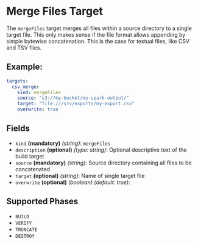 # Merge Files Target

The `mergeFiles` target merges all files within a source directory to a single target file. This only makes sense if
the file format allows appending by simple bytewise concatenation. This is the case for textual files, like CSV and
TSV files.

## Example:
```yaml
targets:
  csv_merge:
    kind: mergeFiles
    source: "s3://my-bucket/my-spark-output/"
    target: "file:///srv/exports/my-export.csv"
    overwrite: true
```

## Fields
 * `kind` **(mandatory)** *(string)*: `mergeFiles`
 * `description` **(optional)** *(type: string)*:
   Optional descriptive text of the build target
 * `source` **(mandatory)** *(string)*: Source directory containing all files to be concatenated
 * `target` **(optional)** *(string)*: Name of single target file
 * `overwrite` **(optional)** *(boolean)* *(default: true)*: 


## Supported Phases
* `BUILD`
* `VERIFY`
* `TRUNCATE`
* `DESTROY`
